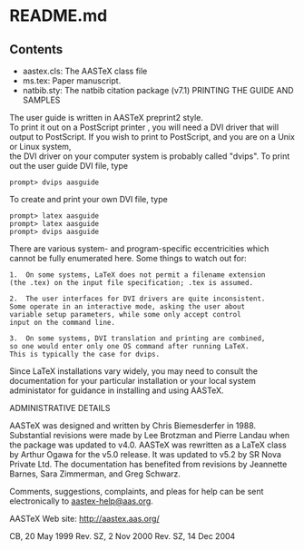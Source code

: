 # README.md

## Contents
* aastex.cls: The AASTeX class file
* ms.tex: Paper manuscript.
* natbib.sty: The natbib citation package (v7.1)
PRINTING THE GUIDE AND SAMPLES

The user guide is written in AASTeX preprint2 style.  
To print it out on a PostScript printer , you will need a DVI driver 
that will output to PostScript. If you wish to print to PostScript, 
and you are on a Unix or Linux system,  
the DVI driver on your computer system is probably called "dvips". 
To print out the user guide DVI file, type 

    prompt> dvips aasguide

To create and print your own DVI file, type

    prompt> latex aasguide
    prompt> latex aasguide
    prompt> dvips aasguide

There are various system- and program-specific eccentricities which
cannot be fully enumerated here.  Some things to watch out for:

    1.  On some systems, LaTeX does not permit a filename extension
	(the .tex) on the input file specification; .tex is assumed.

    2.  The user interfaces for DVI drivers are quite inconsistent.
	Some operate in an interactive mode, asking the user about
	variable setup parameters, while some only accept control
	input on the command line.

    3.  On some systems, DVI translation and printing are combined,
	so one would enter only one OS command after running LaTeX.
	This is typically the case for dvips.

Since LaTeX installations vary widely, you may need to consult 
the documentation for your particular installation or your local 
system administator for guidance in installing and using 
AASTeX.
 
ADMINISTRATIVE DETAILS

AASTeX was designed and written by Chris Biemesderfer in 1988.
Substantial revisions were made by Lee Brotzman and Pierre
Landau when the package was updated to v4.0.
AASTeX was rewritten as a LaTeX class by Arthur Ogawa for the
v5.0 release. It was updated to v5.2 by SR Nova Private Ltd.
The documentation has benefited from revisions by
Jeannette Barnes, Sara Zimmerman, and Greg Schwarz.

Comments, suggestions, complaints, and pleas for help can be sent
electronically to aastex-help@aas.org.

AASTeX Web site: http://aastex.aas.org/

CB, 20 May 1999
Rev. SZ, 2 Nov 2000
Rev. SZ, 14 Dec 2004
